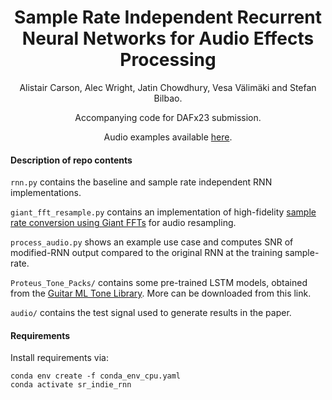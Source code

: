 
<h1 align="center">Sample Rate Independent Recurrent Neural Networks for Audio Effects Processing</h1> 

<p align="center">Alistair Carson, Alec Wright, Jatin Chowdhury, Vesa Välimäki and Stefan Bilbao.


<p align="center">Accompanying code for DAFx23 submission.</p>

<p align="center">Audio examples available <a href="https://a-carson.github.io/sr_indie_rnn/">here</a>. 
</p>


#### Description of repo contents

`rnn.py` contains the baseline and sample rate independent RNN implementations.

`giant_fft_resample.py` contains an implementation of high-fidelity <a href="https://www.aes.org/e-lib/browse.cfm?elib=22033">sample rate conversion using Giant FFTs</a> for audio resampling.

`process_audio.py` shows an example use case and computes SNR of modified-RNN output compared to the original RNN at the training sample-rate.

`Proteus_Tone_Packs/` contains some pre-trained LSTM models, obtained from the <a href="https://guitarml.com/tonelibrary/tonelib-pro.html">Guitar ML Tone Library</a>. More can be downloaded from this link.

`audio/` contains the test signal used to generate results in the paper. 

#### Requirements
Install requirements via:
```angular2html
conda env create -f conda_env_cpu.yaml
conda activate sr_indie_rnn
```

